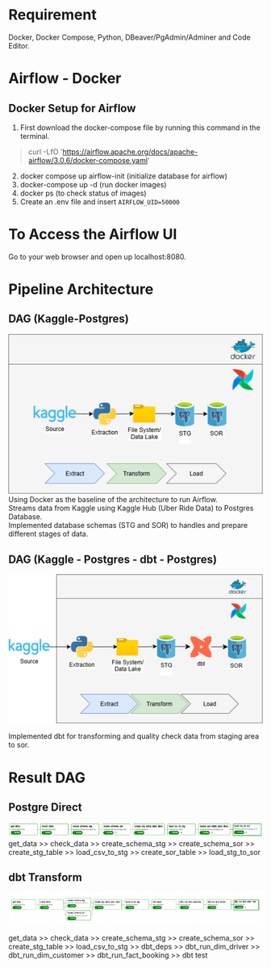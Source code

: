 
# Requirement
Docker, Docker Compose, Python, DBeaver/PgAdmin/Adminer and Code Editor.

# Airflow - Docker
## Docker Setup for Airflow
1. First download the docker-compose file by running this command in the terminal.

> curl -LfO 'https://airflow.apache.org/docs/apache-airflow/3.0.6/docker-compose.yaml'

2. docker compose up airflow-init (initialize database for airflow)
3. docker-compose up -d (run docker images)
4. docker ps  (to check status of images)
5. Create an .env file and insert `AIRFLOW_UID=50000` 

# To Access the Airflow UI
Go to your web browser and open up localhost:8080.

# Pipeline Architecture 
## DAG (Kaggle-Postgres)
![Pipeline Diagram 1](images/Pipeline-Kaggle-Postgre.drawio.png)
Using Docker as the baseline of the architecture to run Airflow. \
Streams data from Kaggle using Kaggle Hub (Uber Ride Data) to Postgres Database. \
Implemented database schemas (STG and SOR) to handles and prepare different stages of data.

## DAG (Kaggle - Postgres - dbt - Postgres)
![Pipeline Diagram 2](images/architecture.png)

Implemented dbt for transforming and quality check data from staging area to sor.


# Result DAG 
## Postgre Direct
![DAG](images/GRAPH.png)
get_data >> check_data >> create_schema_stg >> create_schema_sor >> create_stg_table >> load_csv_to_stg >> create_sor_table >> load_stg_to_sor

## dbt Transform
![DAG 2](images/dbt-graph.png)

get_data >> check_data >> create_schema_stg >> create_schema_sor >> create_stg_table >> load_csv_to_stg >> dbt_deps >> dbt_run_dim_driver >> dbt_run_dim_customer >> dbt_run_fact_booking >> dbt test



